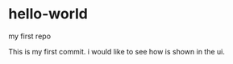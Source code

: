 # hello-world
my first repo


This is my first commit.  i would like to see how is shown in the ui.
